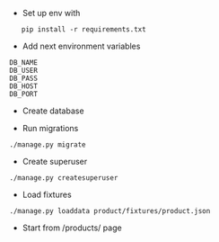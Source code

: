  - Set up env with
 ```
    pip install -r requirements.txt
 ```

 - Add next environment variables
 ```
 DB_NAME
 DB_USER
 DB_PASS
 DB_HOST
 DB_PORT
 ```

 - Create database

 - Run migrations

 ```
 ./manage.py migrate
 ```

 - Create superuser
 ```
 ./manage.py createsuperuser
 ```

 - Load fixtures
 ```
 ./manage.py loaddata product/fixtures/product.json
 ```

 - Start from /products/ page
